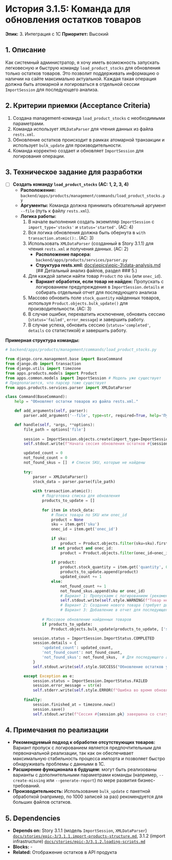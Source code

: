 # История 3.1.5: Команда для обновления остатков товаров

**Эпик:** 3. Интеграция с 1С
**Приоритет:** Высокий

## 1. Описание

Как системный администратор, я хочу иметь возможность запускать легковесную и быструю команду `load_product_stocks` для обновления только остатков товаров. Это позволит поддерживать информацию о наличии на сайте максимально актуальной. Каждая такая операция должна быть атомарной и логироваться в отдельной сессии `ImportSession` для последующего анализа.

## 2. Критерии приемки (Acceptance Criteria)

1. Создана management-команда `load_product_stocks` с необходимыми параметрами.
2. Команда использует `XMLDataParser` для чтения данных из файла `rests.xml`.
3. Обновление остатков происходит в рамках атомарной транзакции и использует `bulk_update` для производительности.
4. Команда корректно создает и обновляет `ImportSession` для логирования операции.

## 3. Техническое задание для разработки

- [ ] **Создать команду `load_product_stocks` (AC: 1, 2, 3, 4)**
  - **Расположение:** `backend/apps/products/management/commands/load_product_stocks.py`
  - **Аргументы:** Команда должна принимать обязательный аргумент `--file` (путь к файлу `rests.xml`).
  - **Логика работы:**
    1. В начале выполнения создать экземпляр `ImportSession` с `import_type='stocks'` и `status='started'`. (AC: 4)
    2. Вся логика обновления должна быть обернута в `with transaction.atomic():`. (AC: 3)
    3. Использовать `XMLDataParser` (созданный в Story 3.1.1) для чтения `rests.xml` и получения данных. (AC: 2)
       - **Расположение парсера:** `backend/apps/products/services/parser.py`
       - **Структура rests.xml:** [docs\epics\epic-3\data-analysis.md](docs\epics\epic-3\data-analysis.md) (## Детальный анализ файлов, раздел ### 5.)
    4. Для каждой записи найти товар `Product` по `sku` (или `onec_id`).
       - **Вариант обработки, если товар не найден:**
         Пропускать с логированием предупреждения в `ImportSession.details` и собирать отдельный отчет для последующего анализа
    5. Массово обновить поле `stock_quantity` найденных товаров, используя `Product.objects.bulk_update()` для производительности. (AC: 3)
    6. В случае ошибки, перехватить исключение, обновить сессию (`status='failed'`, `error_message`) и завершить работу.
    7. В случае успеха, обновить сессию (`status='completed'`, `details` со статистикой) и завершить работу.

**Примерная структура команды:**

```python
# backend/apps/products/management/commands/load_product_stocks.py

from django.core.management.base import BaseCommand
from django.db import transaction
from django.utils import timezone
from apps.products.models import Product
from apps.common.models import ImportSession # Модель уже существует
# Предполагается, что парсер тоже существует
from apps.products.services.parser import XMLDataParser

class Command(BaseCommand):
    help = "Обновляет остатки товаров из файла rests.xml."

    def add_arguments(self, parser):
        parser.add_argument('--file', type=str, required=True, help='Путь к файлу rests.xml.')

    def handle(self, *args, **options):
        file_path = options['file']
        
        session = ImportSession.objects.create(import_type=ImportSession.ImportType.STOCKS)
        self.stdout.write(f"Начата сессия обновления остатков #{session.pk}...")

        updated_count = 0
        not_found_count = 0
        not_found_skus = []  # Список SKU, которые не найдены
        
        try:
            parser = XMLDataParser()
            stock_data = parser.parse(file_path)
            
            with transaction.atomic():
                # Подготовка списка для обновления
                products_to_update = []
                
                for item in stock_data:
                    # Поиск товара по SKU или onec_id
                    product = None
                    sku = item.get('sku')
                    onec_id = item.get('onec_id')
                    
                    if sku:
                        product = Product.objects.filter(sku=sku).first()
                    if not product and onec_id:
                        product = Product.objects.filter(onec_id=onec_id).first()
                    
                    if product:
                        product.stock_quantity = item.get('quantity', 0)
                        products_to_update.append(product)
                        updated_count += 1
                    else:
                        not_found_count += 1
                        not_found_skus.append(sku or onec_id)
                        # Вариант 1: Пропускаем с логированием (рекомендуемый)
                        self.stdout.write(self.style.WARNING(f"Товар не найден: {sku or onec_id}"))
                        # Вариант 2: Создание нового товара (требует дополнительной логики)
                        # Вариант 3: Добавление в отчет для последующего анализа
                
                # Массовое обновление найденных товаров
                if products_to_update:
                    Product.objects.bulk_update(products_to_update, ['stock_quantity'])

            session.status = ImportSession.ImportStatus.COMPLETED
            session.details = {
                'updated_count': updated_count,
                'not_found_count': not_found_count,
                'not_found_skus': not_found_skus,  # Для последующего анализа
            }
            self.stdout.write(self.style.SUCCESS("Обновление остатков успешно завершено."))

        except Exception as e:
            session.status = ImportSession.ImportStatus.FAILED
            session.error_message = str(e)
            self.stderr.write(self.style.ERROR(f"Ошибка во время обновления: {e}"))
        
        finally:
            session.finished_at = timezone.now()
            session.save()
            self.stdout.write(f"Сессия #{session.pk} завершена со статусом '{session.status}'.")
```

## 4. Примечания по реализации

- **Рекомендуемый подход к обработке отсутствующих товаров:** Вариант пропуск с логированием является предпочтительным для первоначальной реализации, так как он обеспечивает максимальную стабильность процесса импорта и позволяет быстро обнаруживать проблемы с данными в 1С.
- **Расширение функционала в будущем:**  могут быть реализованы варианты с дополнительными параметрами команды (например, `--create-missing` или `--generate-report`) по мере развития бизнес-требований.
- **Производительность:** Использование `bulk_update` с пакетной обработкой (например, по 1000 записей за раз) рекомендуется для больших файлов остатков.

## 5. Dependencies

- **Depends on:** Story 3.1.1 (модель `ImportSession`, `XMLDataParser`) [`docs/stories/epic-3/3.1.1.import-products-structure.md`](docs/stories/epic-3/3.1.1.import-products-structure.md), 3.1.2 (import infrastructure) [`docs/stories/epic-3/3.1.2.loading-scripts.md`](docs/stories/epic-3/3.1.2.loading-scripts.md)
- **Blocks:** -
- **Related:** Отображение остатков в API продукта
